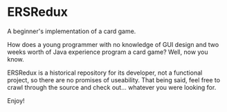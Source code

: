 # ERSRedux
A beginner's implementation of a card game.

How does a young programmer with no knowledge of GUI design and two weeks worth of Java experience program a card game? Well, now you know.

ERSRedux is a historical repository for its developer, not a functional project, so there are no promises of useability. That being said, feel free to crawl through the source and check out... whatever you were looking for.

Enjoy!
